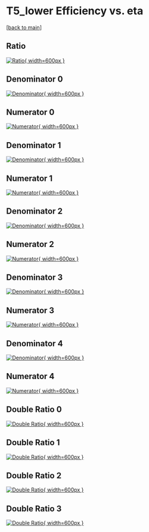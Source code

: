 # T5_lower Efficiency vs. eta

[[back to main](./)]



## Ratio

[![Ratio](../mtv/var/T5_lower_loweta_0_-1_eff_eta.png){ width=600px }](../mtv/var/T5_lower_loweta_0_-1_eff_eta.pdf)

## Denominator 0

[![Denominator](../mtv/den/T5_lower_loweta_0_-1_eff_eta_den0.png){ width=600px }](../mtv/den/T5_lower_loweta_0_-1_eff_eta_den0.pdf)

## Numerator 0

[![Numerator](../mtv/num/T5_lower_loweta_0_-1_eff_eta_num0.png){ width=600px }](../mtv/num/T5_lower_loweta_0_-1_eff_eta_num0.pdf)

## Denominator 1

[![Denominator](../mtv/den/T5_lower_loweta_0_-1_eff_eta_den1.png){ width=600px }](../mtv/den/T5_lower_loweta_0_-1_eff_eta_den1.pdf)

## Numerator 1

[![Numerator](../mtv/num/T5_lower_loweta_0_-1_eff_eta_num1.png){ width=600px }](../mtv/num/T5_lower_loweta_0_-1_eff_eta_num1.pdf)

## Denominator 2

[![Denominator](../mtv/den/T5_lower_loweta_0_-1_eff_eta_den2.png){ width=600px }](../mtv/den/T5_lower_loweta_0_-1_eff_eta_den2.pdf)

## Numerator 2

[![Numerator](../mtv/num/T5_lower_loweta_0_-1_eff_eta_num2.png){ width=600px }](../mtv/num/T5_lower_loweta_0_-1_eff_eta_num2.pdf)

## Denominator 3

[![Denominator](../mtv/den/T5_lower_loweta_0_-1_eff_eta_den3.png){ width=600px }](../mtv/den/T5_lower_loweta_0_-1_eff_eta_den3.pdf)

## Numerator 3

[![Numerator](../mtv/num/T5_lower_loweta_0_-1_eff_eta_num3.png){ width=600px }](../mtv/num/T5_lower_loweta_0_-1_eff_eta_num3.pdf)

## Denominator 4

[![Denominator](../mtv/den/T5_lower_loweta_0_-1_eff_eta_den4.png){ width=600px }](../mtv/den/T5_lower_loweta_0_-1_eff_eta_den4.pdf)

## Numerator 4

[![Numerator](../mtv/num/T5_lower_loweta_0_-1_eff_eta_num4.png){ width=600px }](../mtv/num/T5_lower_loweta_0_-1_eff_eta_num4.pdf)

## Double Ratio 0

[![Double Ratio](../mtv/ratio/T5_lower_loweta_0_-1_eff_eta_ratio0.png){ width=600px }](../mtv/ratio/T5_lower_loweta_0_-1_eff_eta_ratio0.pdf)

## Double Ratio 1

[![Double Ratio](../mtv/ratio/T5_lower_loweta_0_-1_eff_eta_ratio1.png){ width=600px }](../mtv/ratio/T5_lower_loweta_0_-1_eff_eta_ratio1.pdf)

## Double Ratio 2

[![Double Ratio](../mtv/ratio/T5_lower_loweta_0_-1_eff_eta_ratio2.png){ width=600px }](../mtv/ratio/T5_lower_loweta_0_-1_eff_eta_ratio2.pdf)

## Double Ratio 3

[![Double Ratio](../mtv/ratio/T5_lower_loweta_0_-1_eff_eta_ratio3.png){ width=600px }](../mtv/ratio/T5_lower_loweta_0_-1_eff_eta_ratio3.pdf)

